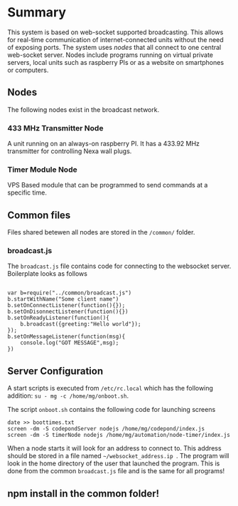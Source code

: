 # Summary
This system is based on web-socket supported broadcasting. This allows for real-time communication of internet-connected units without the need of exposing ports. The system uses *nodes* that all connect to one central web-socket server. Nodes include programs running on virtual private servers, local units such as raspberry PIs or as a website on smartphones or computers.

## Nodes
The following nodes exist in the broadcast network.
### 433 MHz Transmitter Node 
A unit running on an always-on raspberry PI. It has a 433.92 MHz transmitter for controlling Nexa wall plugs.

### Timer Module Node
VPS Based module that can be programmed to send commands at a specific time.

## Common files 
Files shared betewen all nodes are stored in the `/common/` folder.
### broadcast.js
The `broadcast.js` file contains code for connecting to the websocket server. Boilerplate looks as follows
```

var b=require("../common/broadcast.js")
b.startWithName("Some client name")
b.setOnConnectListener(function(){});
b.setOnDisonnectListener(function(){})
b.setOnReadyListener(function(){
	b.broadcast({greeting:"Hello world"});
});
b.setOnMessageListener(function(msg){
	console.log("GOT MESSAGE",msg);
})
``` 

## Server Configuration

A start scripts is executed from `/etc/rc.local` which has the following addition: `su - mg -c /home/mg/onboot.sh`.

The script `onboot.sh` contains the following code for launching screens
```
date >> boottimes.txt
screen -dm -S codepondServer nodejs /home/mg/codepond/index.js
screen -dm -S timerNode nodejs /home/mg/automation/node-timer/index.js

```

When a node starts it will look for an address to connect to. This address should be stored in a file named `~/websocket_address.ip `. The program will look in the home directory of the user that launched the program. This is done from the common `broadcast.js` file and is the same for all programs!

## npm install in the common folder!
